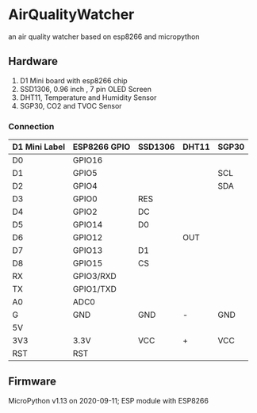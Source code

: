 # AirQualityWatcher
an air quality watcher based on esp8266 and micropython

## Hardware
1. D1 Mini board with esp8266 chip
2. SSD1306, 0.96 inch , 7 pin OLED Screen
3. DHT11, Temperature and Humidity Sensor 
4. SGP30, CO2 and TVOC Sensor

### Connection
| D1 Mini Label | ESP8266 GPIO | SSD1306 | DHT11 | SGP30 |
| ----|   ----    |----|----|----| 
| D0  | GPIO16    |    |    |    | 
| D1  | GPIO5     |    |    |SCL | 
| D2  | GPIO4     |    |    |SDA | 
| D3  | GPIO0     | RES|    |    | 
| D4  | GPIO2     | DC |    |    | 
| D5  | GPIO14    | D0 |    |    | 
| D6  | GPIO12    |    |OUT |    | 
| D7  | GPIO13    | D1 |    |    | 
| D8  | GPIO15    | CS |    |    | 
| RX  | GPIO3/RXD |    |    |    | 
| TX  | GPIO1/TXD |    |    |    | 
| A0  | ADC0      |    |    |    | 
| G   | GND       |GND | -  |GND | 
| 5V  |           |    |    |    | 
| 3V3 | 3.3V      |VCC | +  |VCC | 
| RST | RST       |    |    |    | 


## Firmware
MicroPython v1.13 on 2020-09-11; ESP module with ESP8266
